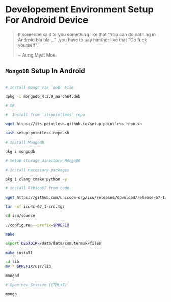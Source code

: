 # Developement Environment Setup For Android Device 

> If someone said to you something like that "You can do nothing in Android bla bla ..." ,you have to say him/her like that "Go fuck yourself".
>
> ~ Aung Myat Moe

## `MongoDB` Setup In Android

```sh

# Install mongo via `deb` File

dpkg -i mongodb_4.2.9_aarch64.deb

# OR

#  Install from `itspointless` repo

wget https://its-pointless.github.io/setup-pointless-repo.sh

bash setup-pointless-repo.sh

# Install Mongodb

pkg i mongodb

# Setup storage directory MongoDB

# Install necessary packages

pkg i clang cmake python -y

# install libicu67 from code.

wget https://github.com/unicode-org/icu/releases/download/release-67-1/icu4c-67_1-src.tgz

tar -xf icu4c-67_1-src.tgz

cd icu/source

./configure --prefix=$PREFIX

make

export DESTDIR=/data/data/com.termux/files

make install

cd lib
mv * $PREFIX/usr/lib

mongod

# Open new Session (CTRL+T)

mongo

```
